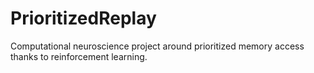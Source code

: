 # PrioritizedReplay
Computational neuroscience project around prioritized memory access thanks to reinforcement learning.
